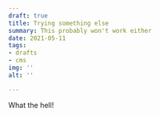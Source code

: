 ```yaml
---
draft: true
title: Trying something else
summary: This probably won't work either
date: 2021-05-11
tags:
- drafts
- cms
img: ''
alt: ''

---
```

What the hell!